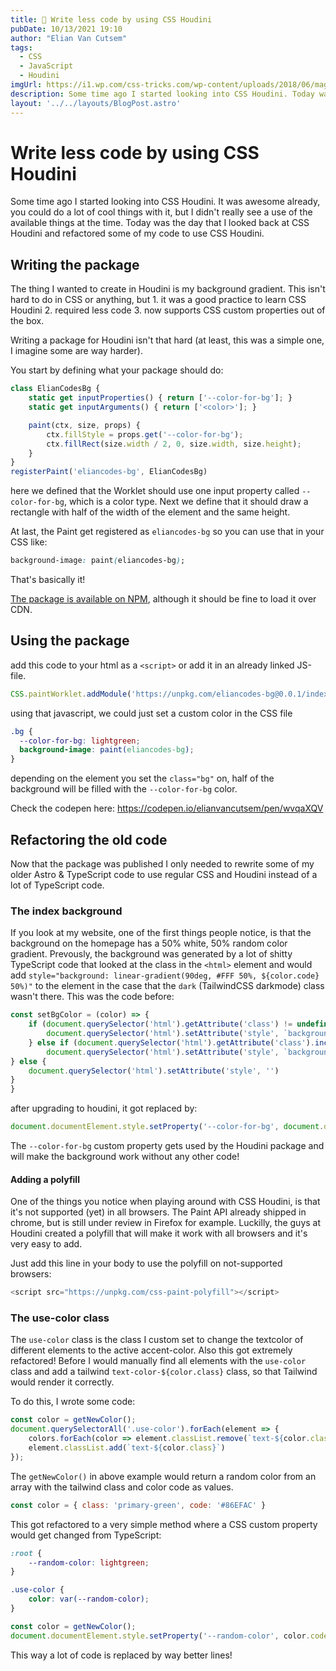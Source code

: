 ```yaml
---
title: 🎉 Write less code by using CSS Houdini
pubDate: 10/13/2021 19:10
author: "Elian Van Cutsem"
tags:
  - CSS
  - JavaScript
  - Houdini
imgUrl: https://i1.wp.com/css-tricks.com/wp-content/uploads/2018/06/magic-stage.png?fit=1200%2C600&ssl=1
description: Some time ago I started looking into CSS Houdini. Today was finally the day that I wrote a package to replace some of my shitty code with some CSS Houdini magic
layout: '../../layouts/BlogPost.astro'
---
```


# Write less code by using CSS Houdini

Some time ago I started looking into CSS Houdini. It was awesome already, you could do a lot of cool things with it, but I didn't really see a use of the available things at the time. Today was the day that I looked back at CSS Houdini and refactored some of my code to use CSS Houdini.

## Writing the package

The thing I wanted to create in Houdini is my background gradient. This isn't hard to do in CSS or anything, but 1. it was a good practice to learn CSS Houdini 2. required less code 3. now supports CSS custom properties out of the box.

Writing a package for Houdini isn't that hard (at least, this was a simple one, I imagine some are way harder).

You start by defining what your package should do:

```js
class ElianCodesBg {
    static get inputProperties() { return ['--color-for-bg']; }
    static get inputArguments() { return ['<color>']; }

    paint(ctx, size, props) {
        ctx.fillStyle = props.get('--color-for-bg');
        ctx.fillRect(size.width / 2, 0, size.width, size.height);
    }
}
registerPaint('eliancodes-bg', ElianCodesBg)
```

here we defined that the Worklet should use one input property called `--color-for-bg`, which is a color type. Next we define that it should draw a rectangle with half of the width of the element and the same height.

At last, the Paint get registered as `eliancodes-bg` so you can use that in your CSS like:

```css
background-image: paint(eliancodes-bg);
```

That's basically it!

[The package is available on NPM](<https://www.npmjs.com/package/eliancodes-bg>), although it should be fine to load it over CDN.

## Using the package

add this code to your html as a `<script>` or add it in an already linked JS-file.

```js
CSS.paintWorklet.addModule('https://unpkg.com/eliancodes-bg@0.0.1/index.js')
```

using that javascript, we could just set a custom color in the CSS file

```css
.bg {
  --color-for-bg: lightgreen;
  background-image: paint(eliancodes-bg);
}
```

depending on the element you set the `class="bg"` on, half of the background will be filled with the `--color-for-bg` color.

Check the codepen here: <https://codepen.io/elianvancutsem/pen/wvqaXQV>

## Refactoring the old code

Now that the package was published I only needed to rewrite some of my older Astro & TypeScript code to use regular CSS and Houdini instead of a lot of TypeScript code.

### The index background

If you look at my website, one of the first things people notice, is that the background on the homepage has a 50% white, 50% random color gradient. Prevously, the background was generated by a lot of shitty TypeScript code that looked at the class in the `<html>` element and would add `style="background: linear-gradient(90deg, #FFF 50%, ${color.code} 50%)"` to the element in the case that the `dark` (TailwindCSS darkmode) class wasn't there. This was the code before:

```ts
const setBgColor = (color) => {
    if (document.querySelector('html').getAttribute('class') != undefined && !document.querySelector('html').getAttribute('class').includes('dark') && document.querySelector('html').getAttribute('class').includes('index-bg')){
        document.querySelector('html').setAttribute('style', `background: linear-gradient(90deg, #FFF 50%, ${color.code} 50%)`)
    } else if (document.querySelector('html').getAttribute('class').includes('dark')) {
        document.querySelector('html').setAttribute('style', `background: linear-gradient(90deg, #000 50%, #000 50%)`)
} else {
    document.querySelector('html').setAttribute('style', '')
}
}
```

after upgrading to houdini, it got replaced by:

```ts
document.documentElement.style.setProperty('--color-for-bg', document.documentElement.classList.contains('dark') ? 'black' : color.code)
```

The `--color-for-bg` custom property gets used by the Houdini package and will make the background work without any other code!

#### Adding a polyfill

One of the things you notice when playing around with CSS Houdini, is that it's not supported (yet) in all browsers. The Paint API already shipped in chrome, but is still under review in Firefox for example. Luckilly, the guys at Houdini created a polyfill that will make it work with all browsers and it's very easy to add.

Just add this line in your body to use the polyfill on not-supported browsers:

```js
<script src="https://unpkg.com/css-paint-polyfill"></script>
```

### The use-color class

The `use-color` class is the class I custom set to change the textcolor of different elements to the active accent-color. Also this got extremely refactored! Before I would manually find all elements with the `use-color` class and add a tailwind `text-color-${color.class}` class, so that Tailwind would render it correctly.

To do this, I wrote some code:

```ts
const color = getNewColor();
document.querySelectorAll('.use-color').forEach(element => {
    colors.forEach(color => element.classList.remove(`text-${color.class}`));
    element.classList.add(`text-${color.class}`)
});
```

The `getNewColor()` in above example would return a random color from an array with the tailwind class and color code as values.

```js
const color = { class: 'primary-green', code: '#86EFAC' }
```

This got refactored to a very simple method where a CSS custom property would get changed from TypeScript:

```css
:root {
    --random-color: lightgreen;
}

.use-color {
    color: var(--random-color);
}
```

```ts
const color = getNewColor();
document.documentElement.style.setProperty('--random-color', color.code)
```

This way a lot of code is replaced by way better lines!
